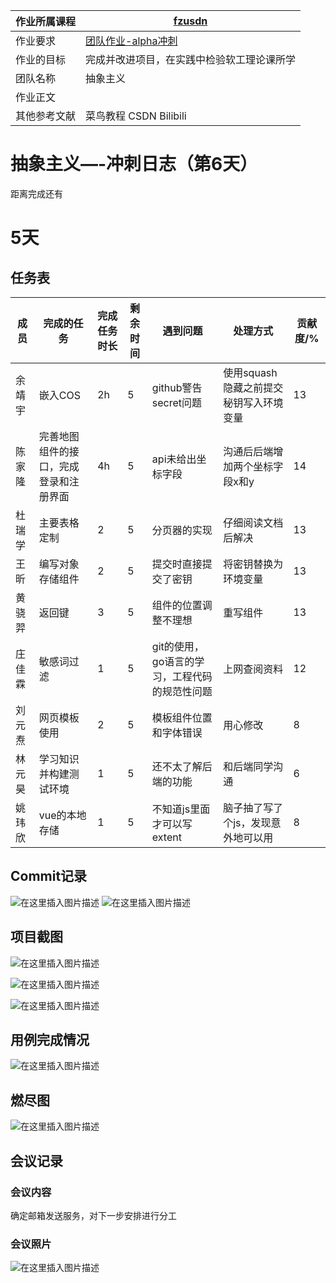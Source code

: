 | 作业所属课程 | [fzusdn](https://bbs.csdn.net/forums/fzusdn) |
| ------ | ------ |
| 作业要求 | [团队作业-alpha冲刺](https://bbs.csdn.net/topics/609085527) |
| 作业的目标 | 完成并改进项目，在实践中检验软工理论课所学 |
| 团队名称 | 抽象主义 |
| 作业正文 |  |
| 其他参考文献 | 菜鸟教程 CSDN Bilibili |

# 抽象主义—-冲刺日志（第6天）

距离完成还有<h1>5天</h1>

## 任务表


| 成员   | 完成的任务               | 完成任务时长 | 剩余时间 | 遇到问题                      | 处理方式                    |  贡献度/% | 
|------|---------------------|--------|------|---------------------------|-------------------------|---|
| 余靖宇  | 嵌入COS               | 2h     | 5    | github警告secret问题          | 使用squash隐藏之前提交 秘钥写入环境变量 |  13 |   |   |   |
| 陈家隆  | 完善地图组件的接口，完成登录和注册界面 | 4h     | 5    | api未给出坐标字段                | 沟通后后端增加两个坐标字段x和y        |  14 |   |   |   |
| 杜瑞学  | 主要表格定制              | 2      | 5    | 分页器的实现                    | 仔细阅读文档后解决               | 13  |   |   |   |
| 王昕   | 编写对象存储组件            | 2      | 5    | 提交时直接提交了密钥                | 将密钥替换为环境变量              |   13|   |   |   |
| 黄骁羿  | 返回键                 | 3      | 5    | 组件的位置调整不理想                | 重写组件                    |  13 |   |   |   |
| 庄佳霖  | 敏感词过滤               | 1      | 5    | git的使用，go语言的学习，工程代码的规范性问题 | 上网查阅资料                  |  12 |   |   |   |
| 刘元焘  | 网页模板使用              | 2      | 5    | 模板组件位置和字体错误               | 用心修改                    |  8 |   |   |   |
| 林元 昊 | 学习知识并构建测试环境         |    1    | 5    | 还不太了解后端的功能                | 和后端同学沟通                 |  6 |   |   |   |
| 姚玮欣 | vue的本地存储 | 1 | 5 | 不知道js里面才可以写extent | 脑子抽了写了个js，发现意外地可以用 |  8 |  



## Commit记录
![在这里插入图片描述](https://img-blog.csdnimg.cn/df742c7152dc48e8ab0038d576df209e.png#pic_center)
![在这里插入图片描述](https://img-blog.csdnimg.cn/cf77d159ae664c2bad2fcd1060c49f68.png#pic_center)

## 项目截图

![在这里插入图片描述](https://img-blog.csdnimg.cn/9464ef1797d64954ab967433b2a5a57e.png#pic_center)

![在这里插入图片描述](https://img-blog.csdnimg.cn/3bfa68f874f84e41aedb214c2711caf6.png#pic_center)

![在这里插入图片描述](https://img-blog.csdnimg.cn/f1635a3d01534b56b14ecac8c5f161ec.png#pic_center)
## 用例完成情况
![在这里插入图片描述](https://img-blog.csdnimg.cn/b158ccc7f35d414b9cc87469f00cffac.png#pic_center)
## 燃尽图
![在这里插入图片描述](https://img-blog.csdnimg.cn/ffbd25f9264a4ac9b896839ae7b4e720.png#pic_center)

## 会议记录
### 会议内容
确定邮箱发送服务，对下一步安排进行分工
### 会议照片
![在这里插入图片描述](https://img-blog.csdnimg.cn/50db800589dc4296bb06e49df32b36c3.jpeg#pic_center)